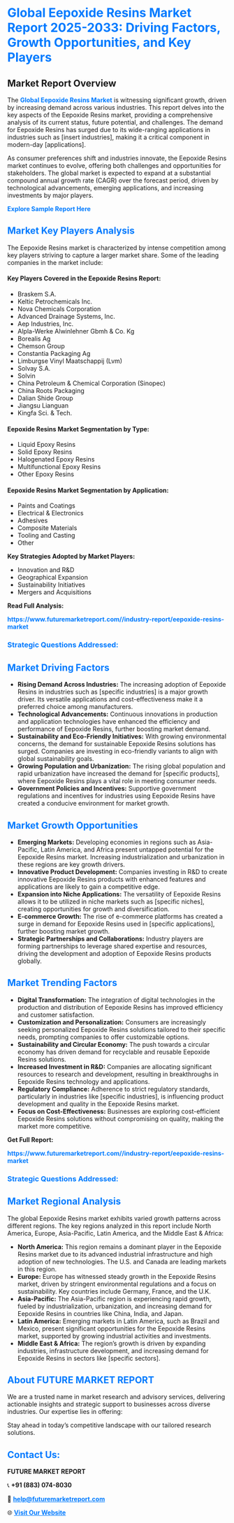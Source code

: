 <h1 style="color: #007BFF;">Global Eepoxide Resins Market Report 2025-2033: Driving Factors, Growth Opportunities, and Key Players</h1>

<section id="overview">
<h2>Market Report Overview</h2>
<p>The <a href="https://www.futuremarketreport.com//industry-report/eepoxide-resins-market" style="color: #007BFF; text-decoration: none;"><strong>Global Eepoxide Resins Market</strong></a> is witnessing significant growth, driven by increasing demand across various industries. This report delves into the key aspects of the Eepoxide Resins market, providing a comprehensive analysis of its current status, future potential, and challenges. The demand for Eepoxide Resins has surged due to its wide-ranging applications in industries such as [insert industries], making it a critical component in modern-day [applications].</p>
<p>As consumer preferences shift and industries innovate, the Eepoxide Resins market continues to evolve, offering both challenges and opportunities for stakeholders. The global market is expected to expand at a substantial compound annual growth rate (CAGR) over the forecast period, driven by technological advancements, emerging applications, and increasing investments by major players.</p>
</section>

<section id="overview">
<p><a href="https://www.futuremarketreport.com//request-sample/reportId=54213" style="color: #007BFF; text-decoration: none;"><strong>Explore Sample Report Here</strong></a></p>
</section>

<section id="key-players">
<h2 style="color: #007BFF;">Market Key Players Analysis</h2>
<p>The Eepoxide Resins market is characterized by intense competition among key players striving to capture a larger market share. Some of the leading companies in the market include:</p>
<h4>Key Players Covered in the Eepoxide Resins Report:</h4>
<ul><li>Braskem S.A.</li><li>Keltic Petrochemicals Inc.</li><li>Nova Chemicals Corporation</li><li>Advanced Drainage Systems, Inc.</li><li>Aep Industries, Inc.</li><li>Alpla-Werke Alwinlehner Gbmh &amp; Co. Kg</li><li>Borealis Ag</li><li>Chemson Group</li><li>Constantia Packaging Ag</li><li>Limburgse Vinyl Maatschappij (Lvm)</li><li>Solvay S.A.</li><li>Solvin</li><li>China Petroleum &amp; Chemical Corporation (Sinopec)</li><li>China Roots Packaging</li><li>Dalian Shide Group</li><li>Jiangsu Lianguan</li><li>Kingfa Sci. &amp; Tech.</li></ul>
<h4>Eepoxide Resins Market Segmentation by Type:</h4>
<ul><li>Liquid Epoxy Resins</li><li>Solid Epoxy Resins</li><li>Halogenated Epoxy Resins</li><li>Multifunctional Epoxy Resins</li><li>Other Epoxy Resins</li></ul>

<h4>Eepoxide Resins Market Segmentation by Application:</h4>
<ul><li>Paints and Coatings</li><li>Electrical &amp; Electronics</li><li>Adhesives</li><li>Composite Materials</li><li>Tooling and Casting</li><li>Other</li></ul>
<p><strong>Key Strategies Adopted by Market Players:</strong></p>
<ul>
<li>Innovation and R&D</li>
<li>Geographical Expansion</li>
<li>Sustainability Initiatives</li>
<li>Mergers and Acquisitions</li>
</ul>
</section>

<section>
<p><strong>Read Full Analysis: </strong></p><a href="https://www.futuremarketreport.com//industry-report/eepoxide-resins-market" style="color: #007BFF; text-decoration: none;"><strong>https://www.futuremarketreport.com//industry-report/eepoxide-resins-market</strong></a>
<h3 style="color: #007BFF;">Strategic Questions Addressed:</h3>
</section>

<section id="driving-factors">
<h2 style="color: #007BFF;">Market Driving Factors</h2>
<ul>
<li><strong>Rising Demand Across Industries:</strong> The increasing adoption of Eepoxide Resins in industries such as [specific industries] is a major growth driver. Its versatile applications and cost-effectiveness make it a preferred choice among manufacturers.</li>
<li><strong>Technological Advancements:</strong> Continuous innovations in production and application technologies have enhanced the efficiency and performance of Eepoxide Resins, further boosting market demand.</li>
<li><strong>Sustainability and Eco-Friendly Initiatives:</strong> With growing environmental concerns, the demand for sustainable Eepoxide Resins solutions has surged. Companies are investing in eco-friendly variants to align with global sustainability goals.</li>
<li><strong>Growing Population and Urbanization:</strong> The rising global population and rapid urbanization have increased the demand for [specific products], where Eepoxide Resins plays a vital role in meeting consumer needs.</li>
<li><strong>Government Policies and Incentives:</strong> Supportive government regulations and incentives for industries using Eepoxide Resins have created a conducive environment for market growth.</li>
</ul>
</section>

<section id="growth-opportunities">
<h2 style="color: #007BFF;">Market Growth Opportunities</h2>
<ul>
<li><strong>Emerging Markets:</strong> Developing economies in regions such as Asia-Pacific, Latin America, and Africa present untapped potential for the Eepoxide Resins market. Increasing industrialization and urbanization in these regions are key growth drivers.</li>
<li><strong>Innovative Product Development:</strong> Companies investing in R&D to create innovative Eepoxide Resins products with enhanced features and applications are likely to gain a competitive edge.</li>
<li><strong>Expansion into Niche Applications:</strong> The versatility of Eepoxide Resins allows it to be utilized in niche markets such as [specific niches], creating opportunities for growth and diversification.</li>
<li><strong>E-commerce Growth:</strong> The rise of e-commerce platforms has created a surge in demand for Eepoxide Resins used in [specific applications], further boosting market growth.</li>
<li><strong>Strategic Partnerships and Collaborations:</strong> Industry players are forming partnerships to leverage shared expertise and resources, driving the development and adoption of Eepoxide Resins products globally.</li>
</ul>
</section>

<section id="trending-factors">
<h2 style="color: #007BFF;">Market Trending Factors</h2>
<ul>
<li><strong>Digital Transformation:</strong> The integration of digital technologies in the production and distribution of Eepoxide Resins has improved efficiency and customer satisfaction.</li>
<li><strong>Customization and Personalization:</strong> Consumers are increasingly seeking personalized Eepoxide Resins solutions tailored to their specific needs, prompting companies to offer customizable options.</li>
<li><strong>Sustainability and Circular Economy:</strong> The push towards a circular economy has driven demand for recyclable and reusable Eepoxide Resins solutions.</li>
<li><strong>Increased Investment in R&D:</strong> Companies are allocating significant resources to research and development, resulting in breakthroughs in Eepoxide Resins technology and applications.</li>
<li><strong>Regulatory Compliance:</strong> Adherence to strict regulatory standards, particularly in industries like [specific industries], is influencing product development and quality in the Eepoxide Resins market.</li>
<li><strong>Focus on Cost-Effectiveness:</strong> Businesses are exploring cost-efficient Eepoxide Resins solutions without compromising on quality, making the market more competitive.</li>
</ul>
</section>

<section>
<p><strong>Get Full Report: </strong></p><a href="https://www.futuremarketreport.com//industry-report/eepoxide-resins-market" style="color: #007BFF; text-decoration: none;"><strong>https://www.futuremarketreport.com//industry-report/eepoxide-resins-market</strong></a>
<h3 style="color: #007BFF;">Strategic Questions Addressed:</h3>
</section>


<section id="regional-analysis">
<h2 style="color: #007BFF;">Market Regional Analysis</h2>
<p>The global Eepoxide Resins market exhibits varied growth patterns across different regions. The key regions analyzed in this report include North America, Europe, Asia-Pacific, Latin America, and the Middle East & Africa:</p>
<ul>
<li><strong>North America:</strong> This region remains a dominant player in the Eepoxide Resins market due to its advanced industrial infrastructure and high adoption of new technologies. The U.S. and Canada are leading markets in this region.</li>
<li><strong>Europe:</strong> Europe has witnessed steady growth in the Eepoxide Resins market, driven by stringent environmental regulations and a focus on sustainability. Key countries include Germany, France, and the U.K.</li>
<li><strong>Asia-Pacific:</strong> The Asia-Pacific region is experiencing rapid growth, fueled by industrialization, urbanization, and increasing demand for Eepoxide Resins in countries like China, India, and Japan.</li>
<li><strong>Latin America:</strong> Emerging markets in Latin America, such as Brazil and Mexico, present significant opportunities for the Eepoxide Resins market, supported by growing industrial activities and investments.</li>
<li><strong>Middle East & Africa:</strong> The region’s growth is driven by expanding industries, infrastructure development, and increasing demand for Eepoxide Resins in sectors like [specific sectors].</li>
</ul>
</section>

<footer>
<h2 style="color: #007BFF;">About FUTURE MARKET REPORT</h2>
<p>We are a trusted name in market research and advisory services, delivering actionable insights and strategic support to businesses across diverse industries. Our expertise lies in offering:</p>

<p>Stay ahead in today’s competitive landscape with our tailored research solutions.</p>

<h2 style="color: #007BFF;">Contact Us:</h2>
<p><strong>FUTURE MARKET REPORT</strong></p>
<p>📞 <strong>+91 (883) 074-8030</strong></p>
<p>📧 <strong><a href="mailto:help@futuremarketreport.com" style="color: #007BFF;">help@futuremarketreport.com</a></strong></p>
<p>🌐 <strong><a href="https://www.futuremarketreport.com/" style="color: #007BFF;">Visit Our Website</a></strong></p>
</footer>